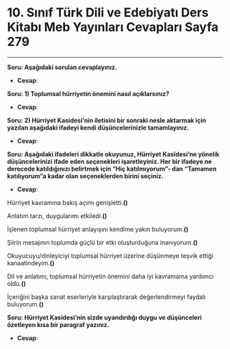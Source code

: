 # 10. Sınıf Türk Dili ve Edebiyatı Ders Kitabı Meb Yayınları Cevapları Sayfa 279

---

**Soru: Aşağıdaki sorulan cevaplayınız.**

-   **Cevap**:

**Soru: 1) Toplumsal hürriyetin önemini nasıl açıklarsınız?**

-   **Cevap**:

**Soru: 2) Hürriyet Kasidesi’nin iletisini bir sonraki nesle aktarmak için yazılan aşağıdaki ifadeyi kendi düşüncelerinizle tamamlayınız.**

-   **Cevap**:

**Soru: Aşağıdaki ifadeleri dikkatle okuyunuz, Hürriyet Kasîdesi’ne yönelik düşüncelerinizi ifade eden seçenekleri işaretleyiniz. Her bir ifadeye ne derecede katıldığınızı belirtmek için “Hiç katılmıyorum”- dan “Tamamen katılıyorum”a kadar olan seçeneklerden birini seçiniz.**

-   **Cevap**:

Hürriyet kavramına bakış açımı genişletti.**()**

 Anlatım tarzı, duygularımı etkiledi.**()**

 İşlenen toplumsal hürriyet anlayışını kendime yakın buluyorum.**()**

 Şiirin mesajının toplumda güçlü bir etki oluşturduğuna inanıyorum.**()**

 Okuyucuyu/dinleyiciyi toplumsal hürriyet üzerine düşünmeye teşvik ettiği kanaatindeyim.**()**

 Dil ve anlatımı, toplumsal hürriyetin önemini daha iyi kavramama yardımcı oldu.**()**

 İçeriğini başka sanat eserleriyle karşılaştırarak değerlendirmeyi faydalı buluyorum.**()**

**Soru: Hürriyet Kasidesi’nin sizde uyandırdığı duygu ve düşünceleri özetleyen kısa bir paragraf yazınız.**

-   **Cevap**: